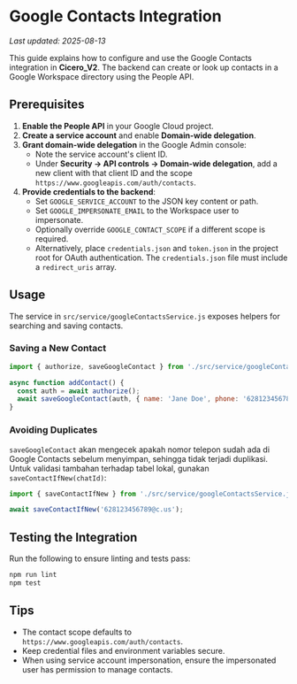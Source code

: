 # Google Contacts Integration
*Last updated: 2025-08-13*

This guide explains how to configure and use the Google Contacts integration in **Cicero_V2**. The backend can create or look up contacts in a Google Workspace directory using the People API.

## Prerequisites
1. **Enable the People API** in your Google Cloud project.
2. **Create a service account** and enable **Domain-wide delegation**.
3. **Grant domain-wide delegation** in the Google Admin console:
   - Note the service account's client ID.
   - Under **Security → API controls → Domain-wide delegation**, add a new client with that client ID and the scope `https://www.googleapis.com/auth/contacts`.
4. **Provide credentials to the backend**:
   - Set `GOOGLE_SERVICE_ACCOUNT` to the JSON key content or path.
   - Set `GOOGLE_IMPERSONATE_EMAIL` to the Workspace user to impersonate.
   - Optionally override `GOOGLE_CONTACT_SCOPE` if a different scope is required.
   - Alternatively, place `credentials.json` and `token.json` in the project root for OAuth authentication. The `credentials.json` file must include a `redirect_uris` array.

## Usage
The service in `src/service/googleContactsService.js` exposes helpers for searching and saving contacts.

### Saving a New Contact
```javascript
import { authorize, saveGoogleContact } from './src/service/googleContactsService.js';

async function addContact() {
  const auth = await authorize();
  await saveGoogleContact(auth, { name: 'Jane Doe', phone: '628123456789' });
}
```

### Avoiding Duplicates
`saveGoogleContact` akan mengecek apakah nomor telepon sudah ada di Google Contacts sebelum menyimpan, sehingga tidak terjadi duplikasi. Untuk validasi tambahan terhadap tabel lokal, gunakan `saveContactIfNew(chatId)`:
```javascript
import { saveContactIfNew } from './src/service/googleContactsService.js';

await saveContactIfNew('628123456789@c.us');
```

## Testing the Integration
Run the following to ensure linting and tests pass:
```bash
npm run lint
npm test
```

## Tips
- The contact scope defaults to `https://www.googleapis.com/auth/contacts`.
- Keep credential files and environment variables secure.
- When using service account impersonation, ensure the impersonated user has permission to manage contacts.

